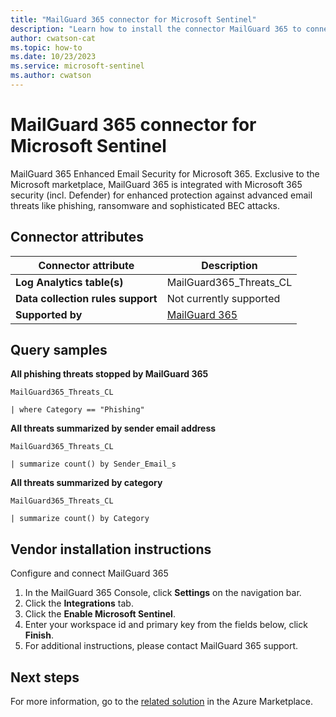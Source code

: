 ```yaml
---
title: "MailGuard 365 connector for Microsoft Sentinel"
description: "Learn how to install the connector MailGuard 365 to connect your data source to Microsoft Sentinel."
author: cwatson-cat
ms.topic: how-to
ms.date: 10/23/2023
ms.service: microsoft-sentinel
ms.author: cwatson
---
```


# MailGuard 365 connector for Microsoft Sentinel

MailGuard 365 Enhanced Email Security for Microsoft 365. Exclusive to the Microsoft marketplace, MailGuard 365 is integrated with Microsoft 365 security (incl. Defender) for enhanced protection against advanced email threats like phishing, ransomware and sophisticated BEC attacks.

## Connector attributes

| Connector attribute | Description |
| --- | --- |
| **Log Analytics table(s)** | MailGuard365_Threats_CL<br/> |
| **Data collection rules support** | Not currently supported |
| **Supported by** | [MailGuard 365](https://www.mailguard365.com/support/) |

## Query samples

**All phishing threats stopped by MailGuard 365**
   ```kusto
MailGuard365_Threats_CL 
 
   | where Category == "Phishing"
   ```

**All threats summarized by sender email address**
   ```kusto
MailGuard365_Threats_CL 
 
   | summarize count() by Sender_Email_s
   ```

**All threats summarized by category**
   ```kusto
MailGuard365_Threats_CL 
 
   | summarize count() by Category
   ```



## Vendor installation instructions

Configure and connect MailGuard 365

1. In the MailGuard 365 Console, click **Settings** on the navigation bar.
2. Click the **Integrations** tab.
3. Click the **Enable Microsoft Sentinel**.
4. Enter your workspace id and primary key from the fields below, click **Finish**.
5. For additional instructions, please contact MailGuard 365 support.





## Next steps

For more information, go to the [related solution](https://azuremarketplace.microsoft.com/en-us/marketplace/apps/mailguardptylimited.microsoft-sentinel-solution-mailguard365?tab=Overview) in the Azure Marketplace.
